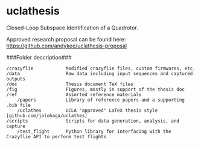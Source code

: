 uclathesis
==========

Closed-Loop Subspace Identification of a Quadrotor. 

Approved research proposal can be found here: https://github.com/andykee/uclathesis-proposal

###Folder description###
```
/crazyflie            Modified crazyflie files, custom firmwares, etc.
/data                 Raw data including input sequences and captured outputs
/doc                  Thesis document TeX files
/fig                  Figures, mostly in support of the thesis doc
/ref                  Assorted reference materials
    /papers           Library of reference papers and a supporting .bib file
    /uclathes         UCLA "approved" LaTeX thesis style [github.com/jolohaga/uclathes]
/scripts              Scripts for data generation, analysis, and capture
    /test_flight      Python library for interfacing with the Crazyflie API to perform test flights
```
